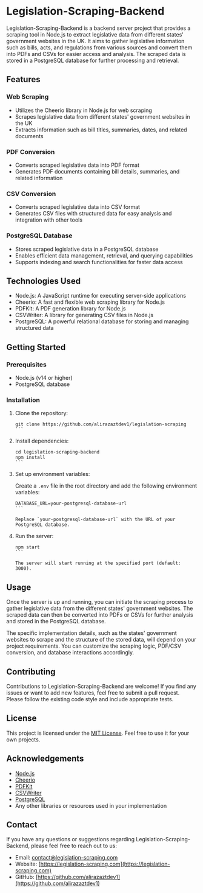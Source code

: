 # Legislation-Scraping-Backend

Legislation-Scraping-Backend is a backend server project that provides a scraping tool in Node.js to extract legislative data from different states' government websites in the UK. It aims to gather legislative information such as bills, acts, and regulations from various sources and convert them into PDFs and CSVs for easier access and analysis. The scraped data is stored in a PostgreSQL database for further processing and retrieval.

## Features

### Web Scraping
- Utilizes the Cheerio library in Node.js for web scraping
- Scrapes legislative data from different states' government websites in the UK
- Extracts information such as bill titles, summaries, dates, and related documents

### PDF Conversion
- Converts scraped legislative data into PDF format
- Generates PDF documents containing bill details, summaries, and related information

### CSV Conversion
- Converts scraped legislative data into CSV format
- Generates CSV files with structured data for easy analysis and integration with other tools

### PostgreSQL Database
- Stores scraped legislative data in a PostgreSQL database
- Enables efficient data management, retrieval, and querying capabilities
- Supports indexing and search functionalities for faster data access

## Technologies Used

- Node.js: A JavaScript runtime for executing server-side applications
- Cheerio: A fast and flexible web scraping library for Node.js
- PDFKit: A PDF generation library for Node.js
- CSVWriter: A library for generating CSV files in Node.js
- PostgreSQL: A powerful relational database for storing and managing structured data

## Getting Started

### Prerequisites

- Node.js (v14 or higher)
- PostgreSQL database

### Installation

1. Clone the repository:

   ````shell
   git clone https://github.com/alirazaztdev1/legislation-scraping
   ```

2. Install dependencies:

   ````shell
   cd legislation-scraping-backend
   npm install
   ```

3. Set up environment variables:

   Create a `.env` file in the root directory and add the following environment variables:

   ````plaintext
   DATABASE_URL=your-postgresql-database-url
   ```

   Replace `your-postgresql-database-url` with the URL of your PostgreSQL database.

4. Run the server:

   ````shell
   npm start
   ```

   The server will start running at the specified port (default: 3000).

## Usage

Once the server is up and running, you can initiate the scraping process to gather legislative data from the different states' government websites. The scraped data can then be converted into PDFs or CSVs for further analysis and stored in the PostgreSQL database.

The specific implementation details, such as the states' government websites to scrape and the structure of the stored data, will depend on your project requirements. You can customize the scraping logic, PDF/CSV conversion, and database interactions accordingly.

## Contributing

Contributions to Legislation-Scraping-Backend are welcome! If you find any issues or want to add new features, feel free to submit a pull request. Please follow the existing code style and include appropriate tests.

## License

This project is licensed under the [MIT License](LICENSE). Feel free to use it for your own projects.

## Acknowledgements

- [Node.js](https://nodejs.org)
- [Cheerio](https://cheerio.js.org)
- [PDFKit](http://pdfkit.org)
- [CSVWriter](https://github.com/ryu1kn/csv-writer)
- [PostgreSQL](https://www.postgresql.org) 
- Any other libraries or resources used in your implementation

## Contact

If you have any questions or suggestions regarding Legislation-Scraping-Backend, please feel free to reach out to us:

- Email: [contact@legislation-scraping.com](mailto:contact@legislation-scraping.com)
- Website: [https://legislation-scraping.com](https://legislation-scraping.com)
- GitHub: [https://github.com/alirazaztdev1](https://github.com/alirazaztdev1)
